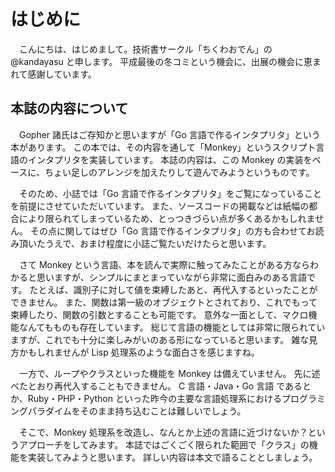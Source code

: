 はじめに
======

　こんにちは、はじめまして。技術書サークル「ちくわおでん」の @kandayasu と申します。
平成最後の冬コミという機会に、出展の機会に恵まれて感謝しています。


本誌の内容について
--------

　Gopher 諸氏はご存知かと思いますが「Go 言語で作るインタプリタ」という本があります。
この本では、その内容を通して「Monkey」というスクリプト言語のインタプリタを実装しています。
本誌の内容は、この Monkey の実装をベースに、ちょい足しのアレンジを加えたりして遊んでみようというものです。

　そのため、小誌では「Go 言語で作るインタプリタ」をご覧になっていることを前提にさせていただいています。
また、ソースコードの掲載などは紙幅の都合により限られてしまっているため、とっつきづらい点が多くあるかもしれません。
その点に関してはぜひ「Go 言語で作るインタプリタ」の方も合わせてお読み頂いたうえで、おまけ程度に小誌ご覧たいだけたらと思います。

　さて Monkey という言語、本を読んで実際に触ってみたことがある方ならわかると思いますが、シンプルにまとまっていながら非常に面白みのある言語です。
たとえば、識別子に対して値を束縛したあと、再代入するといったことができません。
また、関数は第一級のオブジェクトとされており、これでもって束縛したり、関数の引数とすることも可能です。
意外な一面として、マクロ機能なんてもものも存在しています。
総じて言語の機能としては非常に限られていますが、これでも十分に楽しみがいのある形になっていると思います。
雑な見方かもしれませんが Lisp 処理系のような面白さを感じますね。

　一方で、ループやクラスといった機能を Monkey は備えていません。
先に述べたとおり再代入することもできません。
C 言語・Java・Go 言語 であるとか、Ruby・PHP・Python といった昨今の主要な言語処理系におけるプログラミングパラダイムをそのまま持ち込むことは難しいでしょう。

　そこで、Monkey 処理系を改造し、なんとか上述の言語に近づけないか？というアプローチをしてみます。
本誌ではごくごく限られた範囲で「クラス」の機能を実装してみようと思います。
詳しい内容は本文で語ることとしましょう。